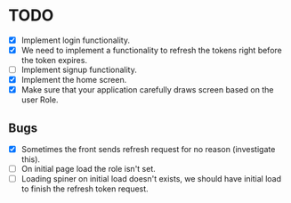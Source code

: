 # TODO

- [x] Implement login functionality.
- [x] We need to implement a functionality to refresh the tokens right before the token expires.
- [ ] Implement signup functionality.
- [x] Implement the home screen.
- [x] Make sure that your application carefully draws screen based on the user Role.

## Bugs

- [x] Sometimes the front sends refresh request for no reason (investigate this).
- [ ] On initial page load the role isn't set.
- [ ] Loading spiner on initial load doesn't exists, we should have initial load to finish the refresh token request.
